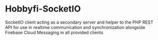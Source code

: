 # Hobbyfi-SocketIO
SocketIO client acting as a secondary server and helper to the PHP REST API for use in realtime communication and synchronization alongside Firebase Cloud Messaging in all provided clients
